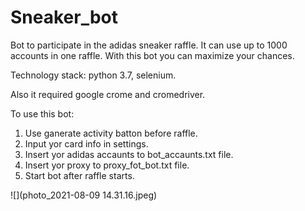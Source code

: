 # Sneaker_bot

Bot to participate in the adidas sneaker raffle. It can use up to 1000 accounts in one raffle.
With this bot you can maximize your chances. 

Technology stack:
python 3.7, selenium. 

Also it required google crome and cromedriver.

To use this bot:
1. Use ganerate activity batton before raffle.
2. Input yor card info in settings.
3. Insert yor adidas accaunts to bot_accaunts.txt file.
4. Insert yor proxy to proxy_fot_bot.txt file.
5. Start bot after raffle starts.

![](photo_2021-08-09 14.31.16.jpeg)